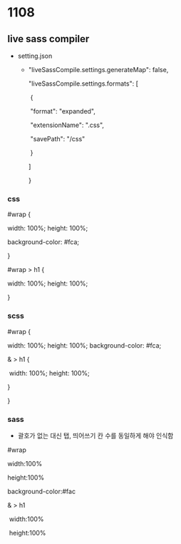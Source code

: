 # 1108

## live sass compiler

- setting.json

  - "liveSassCompile.settings.generateMap": false,

      "liveSassCompile.settings.formats": [

    ​    {

    ​     "format": "expanded",

    ​     "extensionName": ".css",

    ​     "savePath": "/css"

    ​    }

       ]

    }
    
    

### css

\#wrap {

  width: 100%; height: 100%;

  background-color: #fca;

}



\#wrap > h1 {

  width: 100%; height: 100%;

}



### scss

\#wrap {

  width: 100%; height: 100%; background-color: #fca;

  & > h1 {

​    width: 100%; height: 100%;

  }

}



### sass

- 괄호가 없는 대신 탭, 띄어쓰기 칸 수를 동일하게 해야 인식함

\#wrap

  width:100%

  height:100%

  background-color:#fac

  & > h1

​    width:100%

​    height:100%